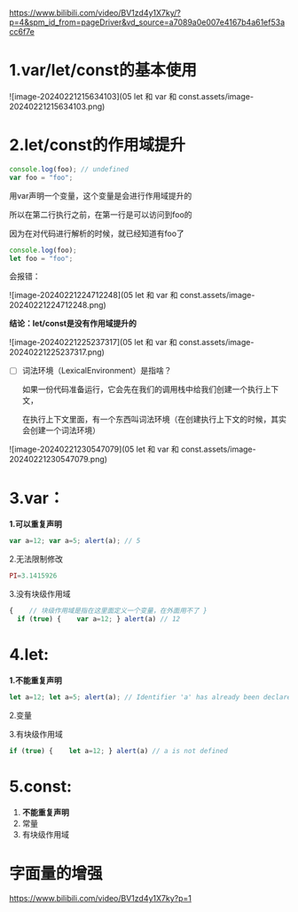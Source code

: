https://www.bilibili.com/video/BV1zd4y1X7ky/?p=4&spm_id_from=pageDriver&vd_source=a7089a0e007e4167b4a61ef53acc6f7e

# 1.var/let/const的基本使用

![image-20240221215634103](05 let 和 var 和 const.assets/image-20240221215634103.png)

# 2.let/const的作用域提升

```javascript
console.log(foo); // undefined
var foo = "foo";
```

用var声明一个变量，这个变量是会进行作用域提升的

所以在第二行执行之前，在第一行是可以访问到foo的

因为在对代码进行解析的时候，就已经知道有foo了



```javascript
console.log(foo);
let foo = "foo";
```

会报错：

![image-20240221224712248](05 let 和 var 和 const.assets/image-20240221224712248.png)

**结论：let/const是没有作用域提升的**

![image-20240221225237317](05 let 和 var 和 const.assets/image-20240221225237317.png)

- [ ] 词法环境（LexicalEnvironment）是指啥？

  如果一份代码准备运行，它会先在我们的调用栈中给我们创建一个执行上下文，

  在执行上下文里面，有一个东西叫词法环境（在创建执行上下文的时候，其实会创建一个词法环境）

![image-20240221230547079](05 let 和 var 和 const.assets/image-20240221230547079.png)

# 3.var：

**1.可以重复声明**

```js
var a=12; var a=5; alert(a); // 5 
```

2.无法限制修改

```js
PI=3.1415926
```

3.没有块级作用域

```js
{    // 块级作用域是指在这里面定义一个变量，在外面用不了 } 
  if (true) {    var a=12; } alert(a) // 12
```

# 4.let:

**1.不能重复声明**

```js
let a=12; let a=5; alert(a); // Identifier 'a' has already been declared 
```

2.变量

3.有块级作用域

```js
if (true) {    let a=12; } alert(a) // a is not defined
```

# 5.const:

1. **不能重复声明**
2. 常量
3. 有块级作用域



# 字面量的增强

https://www.bilibili.com/video/BV1zd4y1X7ky?p=1


